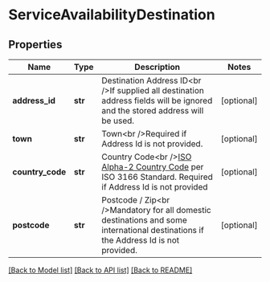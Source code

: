 # ServiceAvailabilityDestination

## Properties
Name | Type | Description | Notes
------------ | ------------- | ------------- | -------------
**address_id** | **str** | Destination Address ID&lt;br /&gt;If supplied all destination address fields will be ignored and the stored address will be used. | [optional] 
**town** | **str** | Town&lt;br /&gt;Required if Address Id is not provided. | [optional] 
**country_code** | **str** | Country Code&lt;br /&gt;[ISO Alpha-2 Country Code](https://www.nationsonline.org/oneworld/country_code_list.htm)  per ISO 3166 Standard.  Required if Address Id is not provided | [optional] 
**postcode** | **str** | Postcode / Zip&lt;br /&gt;Mandatory for all domestic destinations and some international destinations if the Address Id is not provided. | [optional] 

[[Back to Model list]](../README.md#documentation-for-models) [[Back to API list]](../README.md#documentation-for-api-endpoints) [[Back to README]](../README.md)

